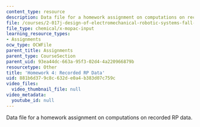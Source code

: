 ```yaml
---
content_type: resource
description: Data file for a homework assignment on computations on recorded RP data.
file: /courses/2-017j-design-of-electromechanical-robotic-systems-fall-2009/881b6d379c8c632de0a4b383d07c759c_homework4.dat
file_type: chemical/x-mopac-input
learning_resource_types:
- Assignments
ocw_type: OCWFile
parent_title: Assignments
parent_type: CourseSection
parent_uid: 93ea44dc-663a-95f3-02d4-4a220966879b
resourcetype: Other
title: 'Homework 4: Recorded RP Data'
uid: 881b6d37-9c8c-632d-e0a4-b383d07c759c
video_files:
  video_thumbnail_file: null
video_metadata:
  youtube_id: null
---
```

Data file for a homework assignment on computations on recorded RP data.

